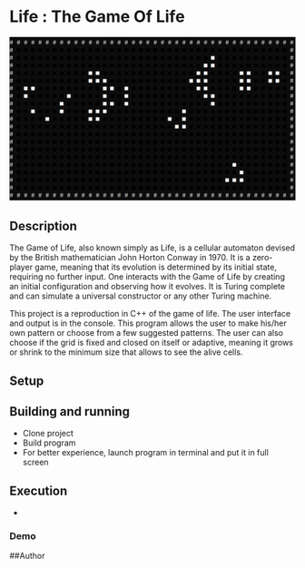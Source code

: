 # Life : The Game Of Life
![alt text](https://github.com/HEIGVD-PRG1-F-2022/lab04-life-Sainane/blob/main/images/gameOfLifeExecution.png)

## Description

The Game of Life, also known simply as Life, is a cellular automaton devised by the British mathematician John Horton
Conway in 1970. It is a zero-player game, meaning that its evolution is determined by its initial state, requiring no
further input. One interacts with the Game of Life by creating an initial configuration and observing how it evolves. It
is Turing complete and can simulate a universal constructor or any other Turing machine.

This project is a reproduction in C++ of the game of life. The user interface and output is in the console. This program
allows the user to make his/her own pattern or choose from a few suggested patterns. The user can also choose if the
grid is fixed and closed on itself or adaptive, meaning it grows or shrink to the minimum size that allows to see the
alive cells.

## Setup

## Building and running

* Clone project
* Build program
* For better experience, launch program in terminal and put it in full screen

## Execution

*

### Demo

##Author

